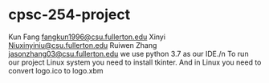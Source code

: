 # cpsc-254-project
Kun Fang fangkun1996@csu.fullerton.edu
Xinyi Niuxinyiniu@csu.fullerton.edu
Ruiwen Zhang jasonzhang03@csu.fullerton.edu
we use python 3.7 as our IDE./n
To run our project Linux system you need to install tkinter.
And in Linux you need to convert logo.ico to logo.xbm
